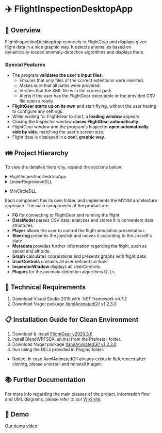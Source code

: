 # ✈️ FlightInspectionDesktopApp

## 🔎 Overview
FlightInspectionDesktopApp connects to FlightGear and displays given flight data in a nice graphic way.
It detects anomalies based on dynamically-loaded anomaly-detection algorithms and displays them.
### Special Features
- The program **validates the user's input files**:
  -  Ensures that only files of the correct extentions were inserted.
  -  Makes sure that all paths were provided.
  -  Verifies that the XML file is in the correct path. 
  -  Alerts if the user has the FlightGear executable or the provided CSV file open already.
- **FlightGear starts up on its own** and start flying, without the user having to configure any settings. 
- While waiting for FlightGear to start, a **loading window** appears.
- Closing the Inspector window **closes FlightGear automatically**.
- FlightGear window and the program's Inspector **open automatically side by side**, matching the user's screen size.
- Flight data is displayed in a **cool, graphic way**.
## 👪 Project Hierarchy
To view the detailed hierarchy, expand the sections below:
<details>
<summary>FlightInspectionDesktopApp</summary>
<p>

```
├── Altimeter
│   ├── AltimeterModel.cs
│   └── AltimeterViewModel.cs
├── DataModel.cs
├── FG
│   ├── FGModelImp.cs
│   ├── FGViewModel.cs
│   ├── IFGModel.cs
│   └── TelnetClient.cs
├── Graph
│   ├── GraphModel.cs
│   └── GraphViewModel.cs
├── InspectorWindow.xaml
├── InspectorWindow.xaml.cs
├── LoadingWindow.xaml
├── LoadingWindow.xaml.cs
├── MainWindow.xaml
├── MainWindow.xaml.cs
├── Metadata
│   ├── MetadataModel.cs
│   └── MetadataViewModel.cs
├── Player
│   ├── PlayerModel.cs
│   └── PlayerViewModel.cs
├── Plugins
│   └── LinearRegressionDLL.dll
├── PreInstall
│   └── BlendWPFSDK_en.msi
├── Speedometer
│   ├── SpeedometerModel.cs
│   └── SpeedometerViewModel.cs
├── Steering
│   ├── SteeringModel.cs
│   └── SteeringViewModel.cs
├── UserControls
    ├── Altimeter.xaml
    ├── Altimeter.xaml.cs
    ├── Graph.xaml
    ├── Graph.xaml.cs
    ├── Metadata.xaml
    ├── Metadata.xaml.cs
    ├── Player.xaml
    ├── Player.xaml.cs  
    ├── Speedometer.xaml
    ├── Speedometer.xaml.cs
    ├── Steering.xaml
    └── Steering.xaml.cs
```

</p>
</details>
<details>
<summary>LinearRegressionDLL</summary>
<p>

```
├── AnomalyDetectionUtil.cs
├── IAbstractDetector.cs
├── LinearGraphViewModel.cs
├── LinearRegressionDetector.cs
├── LinearRegressionGraph.xaml
├── LinearRegressionGraph.xaml.cs
├── Resources
│   └── reg_flight_model.csv
└── Timeseries.cs
```

</p>
</details>

</p>
</details>
<details>
<summary>MinCircleDLL</summary>
<p>

```
├── AnomalyDetectionUtil.cs
├── IAbstractDetector.cs
├── MinCircleDetector.cs
├── MinCircleGraph.xaml
├── MinCircleGraph.xaml.cs
└── MinCircleViewModel.cs
```

</p>
</details>

Each component has its own folder, and implements the MVVM architecture approach.
The main components of the product are:
- **FG** for connecting to FlightGear and running the flight
- **DataModel** parses CSV data, analyzes and stores it in convenient data structures.
- **Player** allows the user to control the flight simulation presentation.
- **Steering** presents the joystick and moves it according to the aircraft's state.
- **Metadata** provides further information regarding the flight, such as speed and altitude.
- **Graph** calculates coorelations and presents graphs with flight data.
- **UserControls** contains all user defined controls.
- **InspectorWindow** displays all UserControls.
- **Plugins** for the anomaly-detection algorithms DLLs.

## 🔧 Technical Requirements
1. Download Visual Studio 2019 with .NET framework v4.7.2
2. Download Nuget package [XamlAnimatedGif v1.2.3.0](https://www.nuget.org/packages/XamlAnimatedGif/1.2.3)
## 📋 Installation Guide for Clean Environment
1. Download & install [FlightGear v2020.3.6](https://sourceforge.net/projects/flightgear/files/release-2020.3/FlightGear-2020.3.6.exe/download)
2. Install BlendWPFSDK_en.msi from the PreInstall folder.
3. Download Nuget package [XamlAnimatedGif v1.2.3.0](https://www.nuget.org/packages/XamlAnimatedGif/1.2.3)
4. Run using the DLLs provided in Plugins folder.
* Notice: In case XamlAnimatedGif already exists in References after cloning, please uninstall and reinstall it again.
## 📚 Further Documentation
For more info regarding the main classes of the project, information flow and UML diagrams, please refer to our [Wiki site](https://github.com/MatanNoach/FlightInspectionDesktopApp/wiki).
## 🎥 Demo
[Our demo video](https://www.youtube.com/watch?v=dzWjBTXAows)
